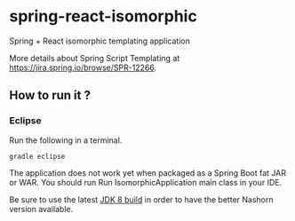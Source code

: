# spring-react-isomorphic
Spring + React isomorphic templating application

More details about Spring Script Templating at https://jira.spring.io/browse/SPR-12266.

## How to run it ?

### Eclipse
Run the following in a terminal.

```
gradle eclipse
```

The application does not work yet when packaged as a Spring Boot fat JAR or WAR.
You should run Run IsomorphicApplication main class in your IDE.

Be sure to use the latest [JDK 8 build](http://www.oracle.com/technetwork/java/javase/downloads/jdk8-downloads-2133151.html)
in order to have the better Nashorn version available.
